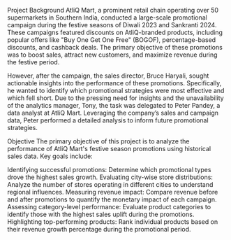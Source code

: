 Project Background
AtliQ Mart, a prominent retail chain operating over 50 supermarkets in Southern India, conducted a large-scale promotional campaign during the festive seasons of Diwali 2023 and Sankranti 2024. These campaigns featured discounts on AtliQ-branded products, including popular offers like "Buy One Get One Free" (BOGOF), percentage-based discounts, and cashback deals. The primary objective of these promotions was to boost sales, attract new customers, and maximize revenue during the festive period.

However, after the campaign, the sales director, Bruce Haryali, sought actionable insights into the performance of these promotions. Specifically, he wanted to identify which promotional strategies were most effective and which fell short. Due to the pressing need for insights and the unavailability of the analytics manager, Tony, the task was delegated to Peter Pandey, a data analyst at AtliQ Mart. Leveraging the company’s sales and campaign data, Peter performed a detailed analysis to inform future promotional strategies.

Objective
The primary objective of this project is to analyze the performance of AtliQ Mart's festive season promotions using historical sales data. Key goals include:

Identifying successful promotions: Determine which promotional types drove the highest sales growth.
Evaluating city-wise store distributions: Analyze the number of stores operating in different cities to understand regional influences.
Measuring revenue impact: Compare revenue before and after promotions to quantify the monetary impact of each campaign.
Assessing category-level performance: Evaluate product categories to identify those with the highest sales uplift during the promotions.
Highlighting top-performing products: Rank individual products based on their revenue growth percentage during the promotional period.
